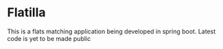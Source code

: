 # Flatilla
This is a flats matching application being developed in spring boot. Latest code is yet to be made public

